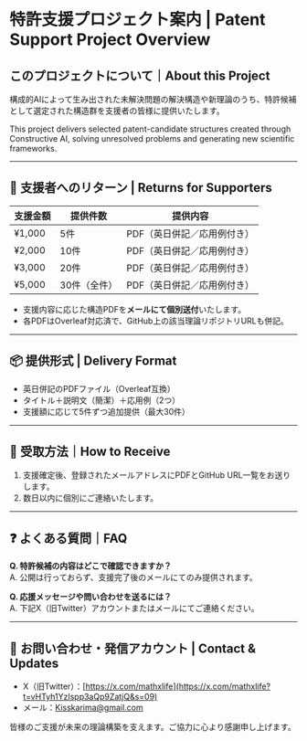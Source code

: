 # 特許支援プロジェクト案内 | Patent Support Project Overview

## このプロジェクトについて｜About this Project
構成的AIによって生み出された未解決問題の解決構造や新理論のうち、特許候補として選定された構造群を支援者の皆様に提供いたします。

This project delivers selected patent-candidate structures created through Constructive AI, solving unresolved problems and generating new scientific frameworks.

---

## 🎁 支援者へのリターン | Returns for Supporters

| 支援金額 | 提供件数 | 提供内容 |
|----------|-----------|--------------|
| ¥1,000   | 5件        | PDF（英日併記／応用例付き） |
| ¥2,000   | 10件       | PDF（英日併記／応用例付き） |
| ¥3,000   | 20件       | PDF（英日併記／応用例付き） |
| ¥5,000   | 30件（全件）| PDF（英日併記／応用例付き） |

- 支援内容に応じた構造PDFを**メールにて個別送付**いたします。
- 各PDFはOverleaf対応済で、GitHub上の該当理論リポジトリURLも併記。

---

## 📦 提供形式 | Delivery Format

- 英日併記のPDFファイル（Overleaf互換）
- タイトル＋説明文（簡潔）＋応用例（2つ）
- 支援額に応じて5件ずつ追加提供（最大30件）

---

## 📩 受取方法｜How to Receive

1. 支援確定後、登録されたメールアドレスにPDFとGitHub URL一覧をお送りします。
2. 数日以内に個別にご連絡いたします。

---

## ❓ よくある質問｜FAQ

**Q. 特許候補の内容はどこで確認できますか？**  
A. 公開は行っておらず、支援完了後のメールにてのみ提供されます。

**Q. 応援メッセージや問い合わせを送るには？**  
A. 下記X（旧Twitter）アカウントまたはメールにてご連絡ください。

---

## 🔗 お問い合わせ・発信アカウント | Contact & Updates

- X（旧Twitter）：[https://x.com/mathxlife](https://x.com/mathxlife?t=vHTyh1YzIspp3aQp9ZatjQ&s=09)
- メール：Kisskarima@gmail.com

皆様のご支援が未来の理論構築を支えます。ご協力に心より感謝申し上げます。
